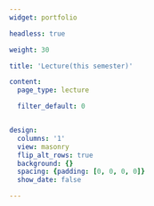 ```yaml
---
widget: portfolio

headless: true

weight: 30

title: 'Lecture(this semester)'

content:
  page_type: lecture

  filter_default: 0


design:
  columns: '1'
  view: masonry
  flip_alt_rows: true
  background: {}
  spacing: {padding: [0, 0, 0, 0]}
  show_date: false

---
```

